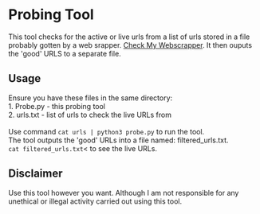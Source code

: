 # Probing Tool
This tool checks for the active or live urls from a list of urls stored in a file probably gotten by a web srapper. <a href="https://github.com/viCracker/webscrapper">Check My Webscrapper</a>. It then ouputs the 'good' URLS to a separate file. 
<h2>Usage</h2>
Ensure you have these files in the same directory:<br>
  1. Probe.py - this probing tool<br>
  2. urls.txt - list of urls to check the live URLs from<br><br>
Use command <code>cat urls | python3 probe.py</code> to run the tool.<br>
The tool outputs the 'good' URLs into a file named: filtered_urls.txt. <br>
<code>cat filtered_urls.txt</code>< to see the live URLs.<br>
<h2>Disclaimer</h2>
Use this tool however you want. Although I am not responsible for any unethical or illegal activity carried out using this tool.
